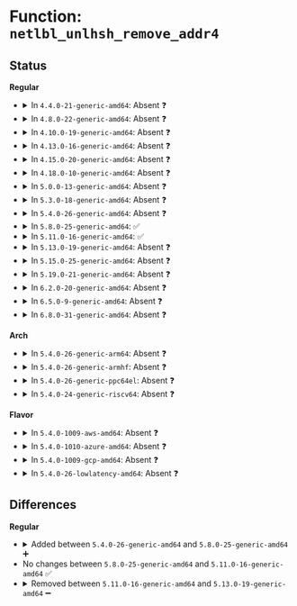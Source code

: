 # Function: <code>netlbl_unlhsh_remove_addr4</code>

## Status
<b>Regular</b>
<ul>
<li>
<details>
<summary>In <code>4.4.0-21-generic-amd64</code>: Absent ❓</summary>

```json
{
  "name": "netlbl_unlhsh_remove_addr4",
  "collision_type": "Unique Static",
  "inline_type": "Full",
  "funcs": [
    {
      "addr": 18446744071587297013,
      "name": "netlbl_unlhsh_remove_addr4",
      "external": false,
      "loc": "net/netlabel/netlabel_unlabeled.c:485",
      "file": "net/netlabel/netlabel_unlabeled.c",
      "inline": "not declared, inlined",
      "caller_inline": [
        "net/netlabel/netlabel_unlabeled.c:netlbl_unlhsh_remove"
      ],
      "caller_func": []
    }
  ],
  "symbols": []
}
```
</details>
</li>
<li>
<details>
<summary>In <code>4.8.0-22-generic-amd64</code>: Absent ❓</summary>

```json
{
  "name": "netlbl_unlhsh_remove_addr4",
  "collision_type": "Unique Static",
  "inline_type": "Full",
  "funcs": [
    {
      "addr": 18446744071587765679,
      "name": "netlbl_unlhsh_remove_addr4",
      "external": false,
      "loc": "net/netlabel/netlabel_unlabeled.c:485",
      "file": "net/netlabel/netlabel_unlabeled.c",
      "inline": "not declared, inlined",
      "caller_inline": [
        "net/netlabel/netlabel_unlabeled.c:netlbl_unlhsh_remove"
      ],
      "caller_func": []
    }
  ],
  "symbols": []
}
```
</details>
</li>
<li>
<details>
<summary>In <code>4.10.0-19-generic-amd64</code>: Absent ❓</summary>

```json
{
  "name": "netlbl_unlhsh_remove_addr4",
  "collision_type": "Unique Static",
  "inline_type": "Full",
  "funcs": [
    {
      "addr": 18446744071587980895,
      "name": "netlbl_unlhsh_remove_addr4",
      "external": false,
      "loc": "net/netlabel/netlabel_unlabeled.c:479",
      "file": "net/netlabel/netlabel_unlabeled.c",
      "inline": "not declared, inlined",
      "caller_inline": [
        "net/netlabel/netlabel_unlabeled.c:netlbl_unlhsh_remove"
      ],
      "caller_func": []
    }
  ],
  "symbols": []
}
```
</details>
</li>
<li>
<details>
<summary>In <code>4.13.0-16-generic-amd64</code>: Absent ❓</summary>

```json
{
  "name": "netlbl_unlhsh_remove_addr4",
  "collision_type": "Unique Static",
  "inline_type": "Full",
  "funcs": [
    {
      "addr": 18446744071588138701,
      "name": "netlbl_unlhsh_remove_addr4",
      "external": false,
      "loc": "net/netlabel/netlabel_unlabeled.c:479",
      "file": "net/netlabel/netlabel_unlabeled.c",
      "inline": "not declared, inlined",
      "caller_inline": [
        "net/netlabel/netlabel_unlabeled.c:netlbl_unlhsh_remove"
      ],
      "caller_func": []
    }
  ],
  "symbols": []
}
```
</details>
</li>
<li>
<details>
<summary>In <code>4.15.0-20-generic-amd64</code>: Absent ❓</summary>

```json
{
  "name": "netlbl_unlhsh_remove_addr4",
  "collision_type": "Unique Static",
  "inline_type": "Full",
  "funcs": [
    {
      "addr": 18446744071588686525,
      "name": "netlbl_unlhsh_remove_addr4",
      "external": false,
      "loc": "net/netlabel/netlabel_unlabeled.c:479",
      "file": "net/netlabel/netlabel_unlabeled.c",
      "inline": "not declared, inlined",
      "caller_inline": [
        "net/netlabel/netlabel_unlabeled.c:netlbl_unlhsh_remove"
      ],
      "caller_func": []
    }
  ],
  "symbols": []
}
```
</details>
</li>
<li>
<details>
<summary>In <code>4.18.0-10-generic-amd64</code>: Absent ❓</summary>

```json
{
  "name": "netlbl_unlhsh_remove_addr4",
  "collision_type": "Unique Static",
  "inline_type": "Full",
  "funcs": [
    {
      "addr": 18446744071589053213,
      "name": "netlbl_unlhsh_remove_addr4",
      "external": false,
      "loc": "net/netlabel/netlabel_unlabeled.c:479",
      "file": "net/netlabel/netlabel_unlabeled.c",
      "inline": "not declared, inlined",
      "caller_inline": [
        "net/netlabel/netlabel_unlabeled.c:netlbl_unlhsh_remove"
      ],
      "caller_func": []
    }
  ],
  "symbols": []
}
```
</details>
</li>
<li>
<details>
<summary>In <code>5.0.0-13-generic-amd64</code>: Absent ❓</summary>

```json
{
  "name": "netlbl_unlhsh_remove_addr4",
  "collision_type": "Unique Static",
  "inline_type": "Full",
  "funcs": [
    {
      "addr": 18446744071589279118,
      "name": "netlbl_unlhsh_remove_addr4",
      "external": false,
      "loc": "net/netlabel/netlabel_unlabeled.c:479",
      "file": "net/netlabel/netlabel_unlabeled.c",
      "inline": "not declared, inlined",
      "caller_inline": [
        "net/netlabel/netlabel_unlabeled.c:netlbl_unlhsh_remove"
      ],
      "caller_func": []
    }
  ],
  "symbols": []
}
```
</details>
</li>
<li>
<details>
<summary>In <code>5.3.0-18-generic-amd64</code>: Absent ❓</summary>

```json
{
  "name": "netlbl_unlhsh_remove_addr4",
  "collision_type": "Unique Static",
  "inline_type": "Full",
  "funcs": [
    {
      "addr": 18446744071589734570,
      "name": "netlbl_unlhsh_remove_addr4",
      "external": false,
      "loc": "net/netlabel/netlabel_unlabeled.c:465",
      "file": "net/netlabel/netlabel_unlabeled.c",
      "inline": "not declared, inlined",
      "caller_inline": [
        "net/netlabel/netlabel_unlabeled.c:netlbl_unlhsh_remove"
      ],
      "caller_func": []
    }
  ],
  "symbols": []
}
```
</details>
</li>
<li>
<details>
<summary>In <code>5.4.0-26-generic-amd64</code>: Absent ❓</summary>

```json
{
  "name": "netlbl_unlhsh_remove_addr4",
  "collision_type": "Unique Static",
  "inline_type": "Full",
  "funcs": [
    {
      "addr": 18446744071589958794,
      "name": "netlbl_unlhsh_remove_addr4",
      "external": false,
      "loc": "net/netlabel/netlabel_unlabeled.c:465",
      "file": "net/netlabel/netlabel_unlabeled.c",
      "inline": "not declared, inlined",
      "caller_inline": [
        "net/netlabel/netlabel_unlabeled.c:netlbl_unlhsh_remove"
      ],
      "caller_func": []
    }
  ],
  "symbols": []
}
```
</details>
</li>
<li>
<details>
<summary>In <code>5.8.0-25-generic-amd64</code>: ✅</summary>

```c
int netlbl_unlhsh_remove_addr4(struct net * net, struct netlbl_unlhsh_iface * iface, const struct in_addr * addr, const struct in_addr * mask, struct netlbl_audit * audit_info)
```

```json
{
  "name": "netlbl_unlhsh_remove_addr4",
  "collision_type": "Unique Static",
  "inline_type": "No",
  "funcs": [
    {
      "addr": 18446744071590987440,
      "name": "netlbl_unlhsh_remove_addr4",
      "external": false,
      "loc": "net/netlabel/netlabel_unlabeled.c:465",
      "file": "net/netlabel/netlabel_unlabeled.c",
      "inline": "seen, unknown",
      "caller_inline": [],
      "caller_func": [
        "net/netlabel/netlabel_unlabeled.c:netlbl_unlhsh_remove"
      ]
    }
  ],
  "symbols": [
    {
      "addr": 18446744071590987440,
      "name": "netlbl_unlhsh_remove_addr4",
      "section": ".text",
      "bind": "STB_LOCAL",
      "size": 414
    }
  ]
}
```
</details>
</li>
<li>
<details>
<summary>In <code>5.11.0-16-generic-amd64</code>: ✅</summary>

```c
int netlbl_unlhsh_remove_addr4(struct net * net, struct netlbl_unlhsh_iface * iface, const struct in_addr * addr, const struct in_addr * mask, struct netlbl_audit * audit_info)
```

```json
{
  "name": "netlbl_unlhsh_remove_addr4",
  "collision_type": "Unique Static",
  "inline_type": "No",
  "funcs": [
    {
      "addr": 18446744071591052016,
      "name": "netlbl_unlhsh_remove_addr4",
      "external": false,
      "loc": "net/netlabel/netlabel_unlabeled.c:465",
      "file": "net/netlabel/netlabel_unlabeled.c",
      "inline": "seen, unknown",
      "caller_inline": [],
      "caller_func": [
        "net/netlabel/netlabel_unlabeled.c:netlbl_unlhsh_remove"
      ]
    }
  ],
  "symbols": [
    {
      "addr": 18446744071591052016,
      "name": "netlbl_unlhsh_remove_addr4",
      "section": ".text",
      "bind": "STB_LOCAL",
      "size": 414
    }
  ]
}
```
</details>
</li>
<li>
<details>
<summary>In <code>5.13.0-19-generic-amd64</code>: Absent ❓</summary>

```json
{
  "name": "netlbl_unlhsh_remove_addr4",
  "collision_type": "Unique Static",
  "inline_type": "Full",
  "funcs": [
    {
      "addr": 18446744071590984339,
      "name": "netlbl_unlhsh_remove_addr4",
      "external": false,
      "loc": "net/netlabel/netlabel_unlabeled.c:465",
      "file": "net/netlabel/netlabel_unlabeled.c",
      "inline": "not declared, inlined",
      "caller_inline": [
        "net/netlabel/netlabel_unlabeled.c:netlbl_unlhsh_remove"
      ],
      "caller_func": []
    }
  ],
  "symbols": []
}
```
</details>
</li>
<li>
<details>
<summary>In <code>5.15.0-25-generic-amd64</code>: Absent ❓</summary>

```json
{
  "name": "netlbl_unlhsh_remove_addr4",
  "collision_type": "Unique Static",
  "inline_type": "Full",
  "funcs": [
    {
      "addr": 18446744071591821875,
      "name": "netlbl_unlhsh_remove_addr4",
      "external": false,
      "loc": "net/netlabel/netlabel_unlabeled.c:465",
      "file": "net/netlabel/netlabel_unlabeled.c",
      "inline": "not declared, inlined",
      "caller_inline": [
        "net/netlabel/netlabel_unlabeled.c:netlbl_unlhsh_remove"
      ],
      "caller_func": []
    }
  ],
  "symbols": []
}
```
</details>
</li>
<li>
<details>
<summary>In <code>5.19.0-21-generic-amd64</code>: Absent ❓</summary>

```json
{
  "name": "netlbl_unlhsh_remove_addr4",
  "collision_type": "Unique Static",
  "inline_type": "Full",
  "funcs": [
    {
      "addr": 18446744071593535274,
      "name": "netlbl_unlhsh_remove_addr4",
      "external": false,
      "loc": "net/netlabel/netlabel_unlabeled.c:465",
      "file": "net/netlabel/netlabel_unlabeled.c",
      "inline": "not declared, inlined",
      "caller_inline": [
        "net/netlabel/netlabel_unlabeled.c:netlbl_unlhsh_remove"
      ],
      "caller_func": []
    }
  ],
  "symbols": []
}
```
</details>
</li>
<li>
<details>
<summary>In <code>6.2.0-20-generic-amd64</code>: Absent ❓</summary>

```json
{
  "name": "netlbl_unlhsh_remove_addr4",
  "collision_type": "Unique Static",
  "inline_type": "Full",
  "funcs": [
    {
      "addr": 18446744071595456026,
      "name": "netlbl_unlhsh_remove_addr4",
      "external": false,
      "loc": "net/netlabel/netlabel_unlabeled.c:465",
      "file": "net/netlabel/netlabel_unlabeled.c",
      "inline": "not declared, inlined",
      "caller_inline": [
        "net/netlabel/netlabel_unlabeled.c:netlbl_unlhsh_remove"
      ],
      "caller_func": []
    }
  ],
  "symbols": []
}
```
</details>
</li>
<li>
<details>
<summary>In <code>6.5.0-9-generic-amd64</code>: Absent ❓</summary>

```json
{
  "name": "netlbl_unlhsh_remove_addr4",
  "collision_type": "Unique Static",
  "inline_type": "Full",
  "funcs": [
    {
      "addr": 18446744071595963147,
      "name": "netlbl_unlhsh_remove_addr4",
      "external": false,
      "loc": "net/netlabel/netlabel_unlabeled.c:465",
      "file": "net/netlabel/netlabel_unlabeled.c",
      "inline": "not declared, inlined",
      "caller_inline": [
        "net/netlabel/netlabel_unlabeled.c:netlbl_unlhsh_remove"
      ],
      "caller_func": []
    }
  ],
  "symbols": []
}
```
</details>
</li>
<li>
<details>
<summary>In <code>6.8.0-31-generic-amd64</code>: Absent ❓</summary>

```json
{
  "name": "netlbl_unlhsh_remove_addr4",
  "collision_type": "Unique Static",
  "inline_type": "Full",
  "funcs": [
    {
      "addr": 18446744071596825354,
      "name": "netlbl_unlhsh_remove_addr4",
      "external": false,
      "loc": "net/netlabel/netlabel_unlabeled.c:463",
      "file": "net/netlabel/netlabel_unlabeled.c",
      "inline": "not declared, inlined",
      "caller_inline": [
        "net/netlabel/netlabel_unlabeled.c:netlbl_unlhsh_remove"
      ],
      "caller_func": []
    }
  ],
  "symbols": []
}
```
</details>
</li>
</ul>
<b>Arch</b>
<ul>
<li>
<details>
<summary>In <code>5.4.0-26-generic-arm64</code>: Absent ❓</summary>

```json
{
  "name": "netlbl_unlhsh_remove_addr4",
  "collision_type": "Unique Static",
  "inline_type": "Full",
  "funcs": [
    {
      "addr": 18446603336503692824,
      "name": "netlbl_unlhsh_remove_addr4",
      "external": false,
      "loc": "net/netlabel/netlabel_unlabeled.c:465",
      "file": "net/netlabel/netlabel_unlabeled.c",
      "inline": "not declared, inlined",
      "caller_inline": [
        "net/netlabel/netlabel_unlabeled.c:netlbl_unlhsh_remove"
      ],
      "caller_func": []
    }
  ],
  "symbols": []
}
```
</details>
</li>
<li>
<details>
<summary>In <code>5.4.0-26-generic-armhf</code>: Absent ❓</summary>

```json
{
  "name": "netlbl_unlhsh_remove_addr4",
  "collision_type": "Unique Static",
  "inline_type": "Full",
  "funcs": [
    {
      "addr": 3236328632,
      "name": "netlbl_unlhsh_remove_addr4",
      "external": false,
      "loc": "net/netlabel/netlabel_unlabeled.c:465",
      "file": "net/netlabel/netlabel_unlabeled.c",
      "inline": "not declared, inlined",
      "caller_inline": [
        "net/netlabel/netlabel_unlabeled.c:netlbl_unlhsh_remove"
      ],
      "caller_func": []
    }
  ],
  "symbols": []
}
```
</details>
</li>
<li>
<details>
<summary>In <code>5.4.0-26-generic-ppc64el</code>: Absent ❓</summary>

```json
{
  "name": "netlbl_unlhsh_remove_addr4",
  "collision_type": "Unique Static",
  "inline_type": "Full",
  "funcs": [
    {
      "addr": 13835058055297522480,
      "name": "netlbl_unlhsh_remove_addr4",
      "external": false,
      "loc": "net/netlabel/netlabel_unlabeled.c:465",
      "file": "net/netlabel/netlabel_unlabeled.c",
      "inline": "not declared, inlined",
      "caller_inline": [
        "net/netlabel/netlabel_unlabeled.c:netlbl_unlhsh_remove"
      ],
      "caller_func": []
    }
  ],
  "symbols": []
}
```
</details>
</li>
<li>
<details>
<summary>In <code>5.4.0-24-generic-riscv64</code>: Absent ❓</summary>

```json
{
  "name": "netlbl_unlhsh_remove_addr4",
  "collision_type": "Unique Static",
  "inline_type": "Full",
  "funcs": [
    {
      "addr": 18446743936279625756,
      "name": "netlbl_unlhsh_remove_addr4",
      "external": false,
      "loc": "net/netlabel/netlabel_unlabeled.c:465",
      "file": "net/netlabel/netlabel_unlabeled.c",
      "inline": "not declared, inlined",
      "caller_inline": [
        "net/netlabel/netlabel_unlabeled.c:netlbl_unlhsh_remove"
      ],
      "caller_func": []
    }
  ],
  "symbols": []
}
```
</details>
</li>
</ul>
<b>Flavor</b>
<ul>
<li>
<details>
<summary>In <code>5.4.0-1009-aws-amd64</code>: Absent ❓</summary>

```json
{
  "name": "netlbl_unlhsh_remove_addr4",
  "collision_type": "Unique Static",
  "inline_type": "Full",
  "funcs": [
    {
      "addr": 18446744071589562394,
      "name": "netlbl_unlhsh_remove_addr4",
      "external": false,
      "loc": "net/netlabel/netlabel_unlabeled.c:465",
      "file": "net/netlabel/netlabel_unlabeled.c",
      "inline": "not declared, inlined",
      "caller_inline": [
        "net/netlabel/netlabel_unlabeled.c:netlbl_unlhsh_remove"
      ],
      "caller_func": []
    }
  ],
  "symbols": []
}
```
</details>
</li>
<li>
<details>
<summary>In <code>5.4.0-1010-azure-amd64</code>: Absent ❓</summary>

```json
{
  "name": "netlbl_unlhsh_remove_addr4",
  "collision_type": "Unique Static",
  "inline_type": "Full",
  "funcs": [
    {
      "addr": 18446744071589286970,
      "name": "netlbl_unlhsh_remove_addr4",
      "external": false,
      "loc": "net/netlabel/netlabel_unlabeled.c:465",
      "file": "net/netlabel/netlabel_unlabeled.c",
      "inline": "not declared, inlined",
      "caller_inline": [
        "net/netlabel/netlabel_unlabeled.c:netlbl_unlhsh_remove"
      ],
      "caller_func": []
    }
  ],
  "symbols": []
}
```
</details>
</li>
<li>
<details>
<summary>In <code>5.4.0-1009-gcp-amd64</code>: Absent ❓</summary>

```json
{
  "name": "netlbl_unlhsh_remove_addr4",
  "collision_type": "Unique Static",
  "inline_type": "Full",
  "funcs": [
    {
      "addr": 18446744071590004426,
      "name": "netlbl_unlhsh_remove_addr4",
      "external": false,
      "loc": "net/netlabel/netlabel_unlabeled.c:465",
      "file": "net/netlabel/netlabel_unlabeled.c",
      "inline": "not declared, inlined",
      "caller_inline": [
        "net/netlabel/netlabel_unlabeled.c:netlbl_unlhsh_remove"
      ],
      "caller_func": []
    }
  ],
  "symbols": []
}
```
</details>
</li>
<li>
<details>
<summary>In <code>5.4.0-26-lowlatency-amd64</code>: Absent ❓</summary>

```json
{
  "name": "netlbl_unlhsh_remove_addr4",
  "collision_type": "Unique Static",
  "inline_type": "Full",
  "funcs": [
    {
      "addr": 18446744071590054499,
      "name": "netlbl_unlhsh_remove_addr4",
      "external": false,
      "loc": "net/netlabel/netlabel_unlabeled.c:465",
      "file": "net/netlabel/netlabel_unlabeled.c",
      "inline": "not declared, inlined",
      "caller_inline": [
        "net/netlabel/netlabel_unlabeled.c:netlbl_unlhsh_remove"
      ],
      "caller_func": []
    }
  ],
  "symbols": []
}
```
</details>
</li>
</ul>

## Differences
<b>Regular</b>
<ul>
<li>
<details>
<summary>Added between <code>5.4.0-26-generic-amd64</code> and <code>5.8.0-25-generic-amd64</code> ➕</summary>

```c
int netlbl_unlhsh_remove_addr4(struct net * net, struct netlbl_unlhsh_iface * iface, const struct in_addr * addr, const struct in_addr * mask, struct netlbl_audit * audit_info)
```
</details>
</li>
<li>
No changes between <code>5.8.0-25-generic-amd64</code> and <code>5.11.0-16-generic-amd64</code> ✅
</li>
<li>
<details>
<summary>Removed between <code>5.11.0-16-generic-amd64</code> and <code>5.13.0-19-generic-amd64</code> ➖</summary>

```c
int netlbl_unlhsh_remove_addr4(struct net * net, struct netlbl_unlhsh_iface * iface, const struct in_addr * addr, const struct in_addr * mask, struct netlbl_audit * audit_info)
```
</details>
</li>
</ul>
